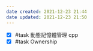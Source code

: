 ```yaml
---
date created: 2021-12-23 21:44
date updated: 2021-12-23 21:50
---
```


- [x] #task 動態記憶體管理 cpp
- [x] #task Ownership
